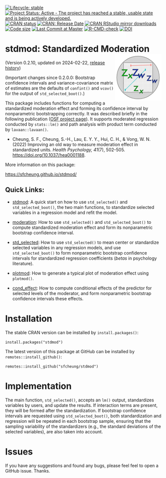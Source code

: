 <!-- badges: start -->
[![Lifecycle: stable](https://img.shields.io/badge/lifecycle-stable-brightgreen.svg)](https://lifecycle.r-lib.org/articles/stages.html#stable)
[![Project Status: Active - The project has reached a stable, usable state and is being actively developed.](https://www.repostatus.org/badges/latest/active.svg)](https://www.repostatus.org/#active)
[![CRAN status](https://www.r-pkg.org/badges/version/stdmod?color=blue)](https://CRAN.R-project.org/package=stdmod)
[![CRAN: Release Date](https://www.r-pkg.org/badges/last-release/stdmod?color=blue)](https://cran.r-project.org/package=stdmod)
[![CRAN RStudio mirror downloads](https://cranlogs.r-pkg.org/badges/grand-total/stdmod?color=blue)](https://r-pkg.org/pkg/stdmod)
[![Code size](https://img.shields.io/github/languages/code-size/sfcheung/stdmod.svg)](https://github.com/sfcheung/stdmod)
[![Last Commit at Master](https://img.shields.io/github/last-commit/sfcheung/stdmod.svg)](https://github.com/sfcheung/stdmod/commits/master)
[![R-CMD-check](https://github.com/sfcheung/stdmod/actions/workflows/R-CMD-check.yaml/badge.svg)](https://github.com/sfcheung/stdmod/actions/workflows/R-CMD-check.yaml)
[![DOI](https://img.shields.io/badge/doi-10.1037/hea0001188-blue.svg)](https://doi.org/10.1037/hea0001188)
<!-- badges: end -->


# stdmod: Standardized Moderation <img src="man/figures/logo.png" align="right" height="150" />

(Version 0.2.10, updated on 2024-02-22, [release history](https://sfcheung.github.io/stdmod/news/index.html))

(Important changes since 0.2.0.0: Bootstrap confidence intervals and
variance-covariance matrix of estimates are the defaults of `confint()`
and `vcov()` for the output of `std_selected_boot()`.)

This package includes functions for computing a standardized
moderation effect and forming its confidence interval by
nonparametric bootstrapping correctly. It was described briefly
in the following publication ([OSF project page](https://osf.io/ac8de/)).
It supports moderated regression conducted by `stats::lm()` and path
analysis with product term conducted by `lavaan::lavaan()`.

- Cheung, S. F., Cheung, S.-H., Lau, E. Y. Y., Hui, C. H., & Vong, W. N. (2022) Improving an old way to measure moderation effect in standardized units. *Health Psychology, 41*(7), 502-505. https://doi.org/10.1037/hea0001188.

More information on this package:

https://sfcheung.github.io/stdmod/

## Quick Links:

- [stdmod](https://sfcheung.github.io/stdmod/articles/stdmod.html): A quick start on how to use
  `std_selected()` and `std_selected_boot()`, the
  two main functions, to standardize selected variables
  in a regression model and refit the model.

- [moderation](https://sfcheung.github.io/stdmod/articles/moderation.html): How
  to use `std_selected()` and `std_selected_boot()` to compute standardized
  moderation effect and form its nonparametric bootstrap confidence interval.

- [std_selected](https://sfcheung.github.io/stdmod/articles/std_selected.html): How to use
  `std_selected()` to mean center or standardize selected
  variables in any regression models, and use
  `std_selected_boot()` to form nonparametric
  bootstrap confidence intervals
  for standardized regression coefficients (*betas* in
  psychology literature).

- [plotmod](https://sfcheung.github.io/stdmod/articles/plotmod.html): How to generate a typical plot of
  moderation effect using `plotmod()`.

- [cond_effect](https://sfcheung.github.io/stdmod/articles/cond_effect.html): How to compute conditional
  effects of the predictor for selected
  levels of the moderator, and form nonparametric bootstrap
  confidence intervals these effects.

# Installation

The stable CRAN version can be installed by `install.packages()`:

```
install.packages("stdmod")
```

The latest version of this package at GitHub can be
installed by `remotes::install_github()`:

```
remotes::install_github("sfcheung/stdmod")
```

# Implementation

The main function, `std_selected()`, accepts an `lm()`
output, standardizes variables by users, and update the
results. If interaction terms are present, they will be
formed after the standardization. If bootstrap
confidence intervals are requested using
`std_selected_boot()`, both standardization
and regression will be repeated in each bootstrap sample,
ensuring that the sampling variability of the standardizers
(e.g., the standard deviations of the selected variables),
are also taken into account.

# Issues

If you have any suggestions and found any bugs, please feel
feel to open a GitHub issue. Thanks.

